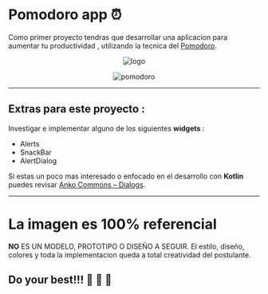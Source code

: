# Pomodoro app :alarm_clock:
Como primer proyecto tendras que desarrollar una aplicacion para aumentar tu productividad , utilizando la tecnica del [Pomodoro](https://lifehacker.com/productivity-101-a-primer-to-the-pomodoro-technique-1598992730).
<div align="center">

![logo](https://images-na.ssl-images-amazon.com/images/I/61FE%2BAqUIoL.png)

![pomodoro](https://i.pinimg.com/originals/18/75/18/1875180ce1f0ba039fd8e4f3f422e60f.png)

</div>

---

## Extras para este proyecto :
Investigar e implementar alguno de los siguientes **widgets** : 
- Alerts
- SnackBar
- AlertDialog

Si estas un poco mas interesado o enfocado en el desarrollo con **Kotlin** puedes revisar [Anko Commons – Dialogs](https://github.com/Kotlin/anko/wiki/Anko-Commons-%E2%80%93-Dialogs).

---

# La imagen es 100% referencial

**NO** ES UN MODELO, PROTOTIPO O DISEÑO A SEGUIR. El estilo, diseño, colores y toda la implementacion queda a total creatividad del postulante. 
## Do your best!!! :punch: :muscle: :iphone: